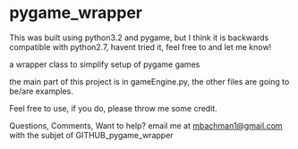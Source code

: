 pygame_wrapper
==============

This was built using python3.2 and pygame, but I think it is backwards compatible with python2.7, havent tried it,
feel free to and let me know!

a wrapper class to simplify setup of pygame games

the main part of this project is in gameEngine.py, the other files are going to be/are examples.

Feel free to use, if you do, please throw me some credit.

Questions, Comments, Want to help?
email me at mbachman1@gmail.com with the subjet of 
GITHUB_pygame_wrapper
